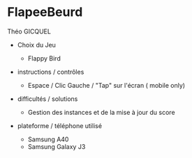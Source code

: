 # FlapeeBeurd
Théo GICQUEL

* Choix du Jeu
  * Flappy Bird
* instructions / contrôles
  * Espace / Clic Gauche / "Tap" sur l'écran ( mobile only)

* difficultés / solutions
  * Gestion des instances et de la mise à jour du score

* plateforme / téléphone utilisé
  * Samsung A40
  * Samsung Galaxy J3
